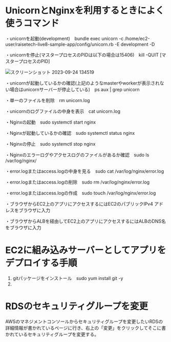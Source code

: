 # UnicornとNginxを利用するときによく使うコマンド
・unicornを起動(development)　bundle exec unicorn -c /home/ec2-user/raisetech-live8-sample-app/config/unicorn.rb -E development -D

・unicornを停止(マスタープロセスのPIDは以下の場合は15406)　kill -QUIT [マスタープロセスのPID]

![スクリーンショット 2023-09-24 134519](https://github.com/Hidetaka-Konishi/Raise_AWS_5/assets/142459457/6f523b6d-c8a1-4667-873d-89dc9be7da0d)

・unicornが起動しているかの確認(上記のようなmasterやworkerが表示されない場合はunicornサーバーが停止している)　ps aux | grep unicorn

・単一のファイルを削除　rm unicorn.log

・unicornのログファイルの中身を表示　cat unicorn.log

・Nginxの起動　sudo systemctl start nginx

・Nginxが起動しているかの確認　sudo systemctl status nginx

・Nginxの停止　sudo systemctl stop nginx

・Nginxのエラーログやアクセスログのファイルがあるか確認　sudo ls /var/log/nginx/

・error.logまたはaccess.logの中身を見る　sudo cat /var/log/nginx/error.log

・error.logまたはaccess.logの削除　sudo rm /var/log/nginx/error.log

・error.logまたはaccess.logの作成　sudo touch /var/log/nginx/error.log

・ブラウザからEC2上のアプリにアクセスするにはEC2のパブリックIPv4 アドレスをブラウザに入力

・ブラウザからALBを経由してEC2上のアプリにアクセスするにはALBのDNS名をブラウザに入力

# EC2に組み込みサーバーとしてアプリをデプロイする手順
1. gitパッケージをインストール　sudo yum install git -y
2. 

# RDSのセキュリティグループを変更
AWSのマネジメントコンソールからセキュリティグループを変更したいRDSの詳細情報が書かれているページに行き、右上の「変更」をクリックしてそこに書かれているセキュリティグループを変更する。
